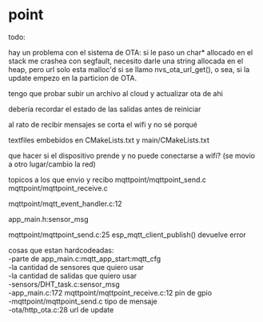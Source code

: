 # point

todo:

hay un problema con el sistema de OTA: si le paso un char* allocado en el stack me crashea con segfault, necesito darle una string allocada en el heap, pero url solo esta malloc'd si se llamo nvs_ota_url_get(), o sea, si la update empezo en la particion de OTA.

tengo que probar subir un archivo al cloud y actualizar ota de ahi

debería recordar el estado de las salidas antes de reiniciar

al rato de recibir mensajes se corta el wifi y no sé porqué

textfiles embebidos en CMakeLists.txt y main/CMakeLists.txt

que hacer si el dispositivo prende y no puede conectarse a wifi? (se movio a otro lugar/cambio la red)

topicos a los que envio y recibo mqttpoint/mqttpoint_send.c mqttpoint/mqttpoint_receive.c

mqttpoint/mqtt_event_handler.c:12

app_main.h:sensor_msg

mqttpoint/mqttpoint_send.c:25 esp_mqtt_client_publish() devuelve error

cosas que estan hardcodeadas:
<br>  -parte de app_main.c:mqtt_app_start:mqtt_cfg
<br>  -la cantidad de sensores que quiero usar
<br>  -la cantidad de salidas que quiero usar
<br>  -sensors/DHT_task.c:sensor_msg
<br>  -app_main.c:172 mqttpoint/mqttpoint_receive.c:12 pin de gpio
<br>  -mqttpoint/mqttpoint_send.c tipo de mensaje
<br>  -ota/http_ota.c:28 url de update